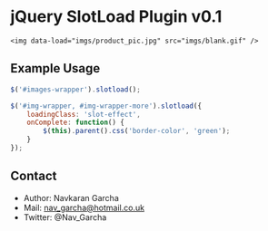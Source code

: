 # jQuery SlotLoad Plugin v0.1
`<img data-load="imgs/product_pic.jpg" src="imgs/blank.gif" />`

## Example Usage

``` javascript
$('#images-wrapper').slotload();

$('#img-wrapper, #img-wrapper-more').slotload({
    loadingClass: 'slot-effect',
    onComplete: function() {
        $(this).parent().css('border-color', 'green');
    }
});
```

## Contact
* Author: Navkaran Garcha
* Mail: nav_garcha@hotmail.co.uk
* Twitter: @Nav_Garcha